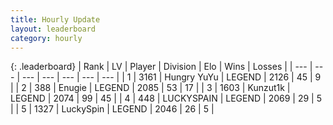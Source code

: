 ```yaml
---
title: Hourly Update
layout: leaderboard
category: hourly
---
```


{: .leaderboard}
| Rank | LV | Player | Division | Elo | Wins | Losses |
| --- | --- | --- | --- | --- | --- | --- |
| <span data-change="0">1</span> | 3161 | <span title="ID: 164871">Hungry YuYu</span> | LEGEND | <span data-change="0">2126</span> | <span data-change="0">45</span> | <span data-change="0">9</span> |
| <span data-change="0">2</span> | 388 | <span title="ID: 623502">Enugie</span> | LEGEND | <span data-change="0">2085</span> | <span data-change="0">53</span> | <span data-change="0">17</span> |
| <span data-change="0">3</span> | 1603 | <span title="ID: 392407">Kunzut1k</span> | LEGEND | <span data-change="0">2074</span> | <span data-change="0">99</span> | <span data-change="0">45</span> |
| <span data-change="0">4</span> | 448 | <span title="ID: 623829">LUCKYSPAIN</span> | LEGEND | <span data-change="0">2069</span> | <span data-change="0">29</span> | <span data-change="0">5</span> |
| <span data-change="1">5</span> | 1327 | <span title="ID: 498412">LuckySpin</span> | LEGEND | <span data-change="0">2046</span> | <span data-change="0">26</span> | <span data-change="0">5</span> |